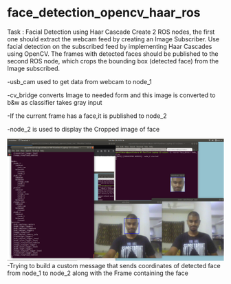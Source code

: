 # face_detection_opencv_haar_ros


Task​ : Facial Detection using Haar Cascade
Create 2 ROS nodes, the first one should extract the webcam feed by creating an
Image Subscriber. Use facial detection on the subscribed feed by implementing Haar
Cascades using OpenCV. The frames with detected faces should be published to the
second ROS node, which crops the bounding box (detected face) from the Image
subscribed.

-usb_cam used to get data from webcam to node_1

-cv_bridge converts Image to needed form and this image is converted to b&w as classifier takes gray input 

-If the current frame has a face,it is published to node_2

-node_2 is used to display the Cropped image of face



![](https://github.com/ayush111111/face_detection_opencv_haar_ros/blob/master/Screenshot%20from%202020-03-28%2023-52-39.png)
-Trying to build a custom message that sends coordinates of detected face from node_1 to node_2 along with the Frame containing the face
